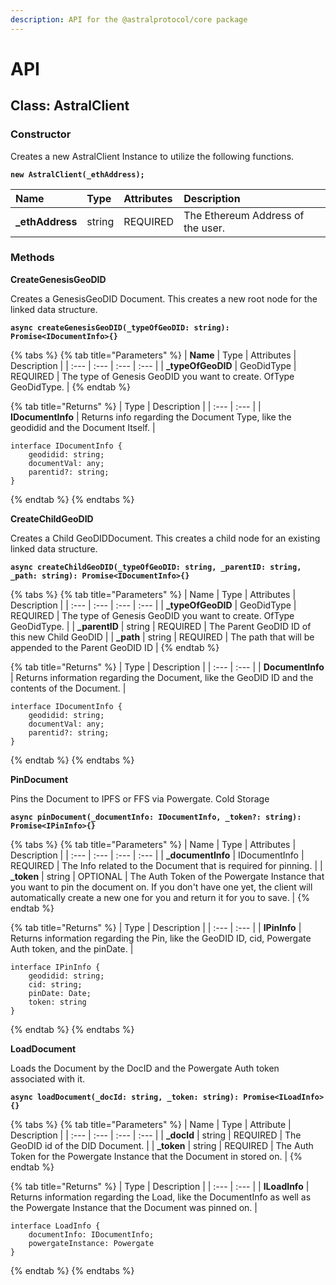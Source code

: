 ```yaml
---
description: API for the @astralprotocol/core package
---
```


# API

## Class: AstralClient

### Constructor

Creates a new AstralClient Instance to utilize the following functions.

**`new AstralClient(_ethAddress);`**

| Name | Type | Attributes | Description |
| :--- | :--- | :--- | :--- |
| **\_ethAddress** | string | REQUIRED | The Ethereum Address of the user. |

### Methods 

**CreateGenesisGeoDID**

Creates a GenesisGeoDID Document. This creates a new root node for the linked data structure.

**`async createGenesisGeoDID(_typeOfGeoDID: string): Promise<IDocumentInfo>{}`**

{% tabs %}
{% tab title="Parameters" %}
| **Name** | Type  | Attributes | Description |
| :--- | :--- | :--- | :--- |
| **\_typeOfGeoDID** | GeoDidType | REQUIRED | The type of Genesis GeoDID you want to create. OfType GeoDidType. |
{% endtab %}

{% tab title="Returns" %}
| Type | Description |
| :--- | :--- |
| **IDocumentInfo** | Returns info regarding the Document Type, like the geodidid and the Document Itself.  |

```text
interface IDocumentInfo {
    geodidid: string;
    documentVal: any;
    parentid?: string;
}
```
{% endtab %}
{% endtabs %}

**CreateChildGeoDID** 

Creates a Child GeoDIDDocument. This creates a child node for an existing linked data structure.

**`async createChildGeoDID(_typeOfGeoDID: string, _parentID: string, _path: string): Promise<IDocumentInfo>{}`**

{% tabs %}
{% tab title="Parameters" %}
| Name | Type | Attributes | Description |
| :--- | :--- | :--- | :--- |
| **\_typeOfGeoDID** | GeoDidType | REQUIRED | The type of Genesis GeoDID you want to create. OfType GeoDidType. |
| **\_parentID** | string  | REQUIRED | The Parent GeoDID ID of this new Child GeoDID |
| **\_path** | string | REQUIRED | The path that will be appended to the Parent GeoDID ID |
{% endtab %}

{% tab title="Returns" %}
| Type | Description |
| :--- | :--- |
| **DocumentInfo** | Returns information regarding the Document, like the GeoDID ID and the contents of the Document. |

```text
interface IDocumentInfo {
    geodidid: string;
    documentVal: any;
    parentid?: string;
}
```
{% endtab %}
{% endtabs %}

**PinDocument**

Pins the Document to IPFS or FFS via Powergate. Cold Storage

**`async pinDocument(_documentInfo: IDocumentInfo, _token?: string): Promise<IPinInfo>{}`**

{% tabs %}
{% tab title="Parameters" %}
| Name | Type | Attributes | Description |
| :--- | :--- | :--- | :--- |
| **\_documentInfo** | IDocumentInfo | REQUIRED | The Info related to the Document that is required for pinning.  |
| **\_token** | string | OPTIONAL | The Auth Token of the Powergate Instance that you want to pin the document on. If you don't have one yet, the client will automatically create a new one for you and return it for you to save. |
{% endtab %}

{% tab title="Returns" %}
| Type | Description |
| :--- | :--- |
| **IPinInfo** | Returns information regarding the Pin, like the GeoDID ID, cid, Powergate Auth token, and the pinDate. |

```text
interface IPinInfo {
    geodidid: string;
    cid: string;
    pinDate: Date;
    token: string
} 
```
{% endtab %}
{% endtabs %}

**LoadDocument**

Loads the Document by the DocID and the Powergate Auth token associated with it.

**`async loadDocument(_docId: string, _token: string): Promise<ILoadInfo>{}`**

{% tabs %}
{% tab title="Parameters" %}
| Name | Type | Attribute | Description |
| :--- | :--- | :--- | :--- |
| **\_docId** | string | REQUIRED | The GeoDID id of the DID Document. |
| **\_token** | string | REQUIRED | The Auth Token for the Powergate Instance that the Document in stored on.  |
{% endtab %}

{% tab title="Returns" %}
| Type | Description |
| :--- | :--- |
| **ILoadInfo** | Returns information regarding the Load, like the DocumentInfo as well as the Powergate Instance that the Document was pinned on. |

```text
interface LoadInfo {
    documentInfo: IDocumentInfo;
    powergateInstance: Powergate 
}
```
{% endtab %}
{% endtabs %}



